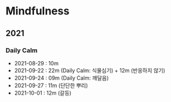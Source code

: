 # Mindfulness

## 2021

### Daily Calm

- 2021-08-29 : 10m
- 2021-09-22 : 22m (Daily Calm: 식물심기) + 12m (반응하지 않기)
- 2021-09-24 : 09m (Daily Calm: 깨달음)
- 2021-09-27 : 11m (단단한 뿌리)
- 2021-10-01 : 12m (갈등)